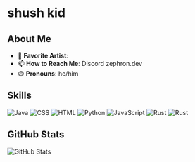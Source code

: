 # shush kid

## About Me

- 🎵 **Favorite Artist**: 
- 📫 **How to Reach Me**: Discord zephron.dev
- 😄 **Pronouns**: he/him

## Skills
![Java](https://img.shields.io/badge/Java-007396?style=for-the-badge&logo=java&logoColor=white)
![CSS](https://img.shields.io/badge/CSS-1572B6?style=for-the-badge&logo=css3&logoColor=white)
![HTML](https://img.shields.io/badge/HTML-E34F26?style=for-the-badge&logo=html5&logoColor=white)
![Python](https://img.shields.io/badge/Python-3776AB?style=for-the-badge&logo=python&logoColor=white)
![JavaScript](https://img.shields.io/badge/JavaScript-F7DF1E?style=for-the-badge&logo=javascript&logoColor=white)
![Rust](https://img.shields.io/badge/Rust-F7DF1E?style=for-the-badge&logo=rust&logoColor=white)
![Rust](https://img.shields.io/badge/C++-F7DF1E?style=for-the-badge&logo=c++&logoColor=white)

## GitHub Stats
![GitHub Stats](https://github-readme-stats.vercel.app/api?username=Zephr0n&show_icons=true&theme=radical)
